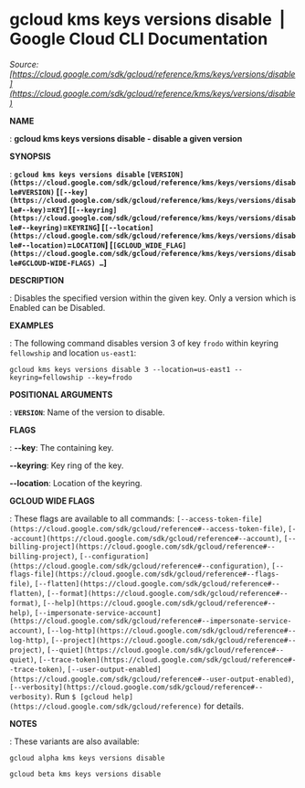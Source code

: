 # gcloud kms keys versions disable  |  Google Cloud CLI Documentation

*Source: [https://cloud.google.com/sdk/gcloud/reference/kms/keys/versions/disable](https://cloud.google.com/sdk/gcloud/reference/kms/keys/versions/disable)*

**NAME**

: **gcloud kms keys versions disable - disable a given version**

**SYNOPSIS**

: **`gcloud kms keys versions disable` `[VERSION](https://cloud.google.com/sdk/gcloud/reference/kms/keys/versions/disable#VERSION)` [`[--key](https://cloud.google.com/sdk/gcloud/reference/kms/keys/versions/disable#--key)`=`KEY`] [`[--keyring](https://cloud.google.com/sdk/gcloud/reference/kms/keys/versions/disable#--keyring)`=`KEYRING`] [`[--location](https://cloud.google.com/sdk/gcloud/reference/kms/keys/versions/disable#--location)`=`LOCATION`] [`[GCLOUD_WIDE_FLAG](https://cloud.google.com/sdk/gcloud/reference/kms/keys/versions/disable#GCLOUD-WIDE-FLAGS) …`]**

**DESCRIPTION**

: Disables the specified version within the given key.
Only a version which is Enabled can be Disabled.

**EXAMPLES**

: The following command disables version 3 of key `frodo` within
keyring `fellowship` and location `us-east1`:

```
gcloud kms keys versions disable 3 --location=us-east1 --keyring=fellowship --key=frodo
```

**POSITIONAL ARGUMENTS**

: **`VERSION`**:
Name of the version to disable.

**FLAGS**

: **--key**:
The containing key.

**--keyring**:
Key ring of the key.

**--location**:
Location of the keyring.

**GCLOUD WIDE FLAGS**

: These flags are available to all commands: `[--access-token-file](https://cloud.google.com/sdk/gcloud/reference#--access-token-file)`,
`[--account](https://cloud.google.com/sdk/gcloud/reference#--account)`, `[--billing-project](https://cloud.google.com/sdk/gcloud/reference#--billing-project)`,
`[--configuration](https://cloud.google.com/sdk/gcloud/reference#--configuration)`,
`[--flags-file](https://cloud.google.com/sdk/gcloud/reference#--flags-file)`,
`[--flatten](https://cloud.google.com/sdk/gcloud/reference#--flatten)`, `[--format](https://cloud.google.com/sdk/gcloud/reference#--format)`, `[--help](https://cloud.google.com/sdk/gcloud/reference#--help)`, `[--impersonate-service-account](https://cloud.google.com/sdk/gcloud/reference#--impersonate-service-account)`,
`[--log-http](https://cloud.google.com/sdk/gcloud/reference#--log-http)`,
`[--project](https://cloud.google.com/sdk/gcloud/reference#--project)`, `[--quiet](https://cloud.google.com/sdk/gcloud/reference#--quiet)`, `[--trace-token](https://cloud.google.com/sdk/gcloud/reference#--trace-token)`, `[--user-output-enabled](https://cloud.google.com/sdk/gcloud/reference#--user-output-enabled)`,
`[--verbosity](https://cloud.google.com/sdk/gcloud/reference#--verbosity)`.
Run `$ [gcloud help](https://cloud.google.com/sdk/gcloud/reference)` for details.

**NOTES**

: These variants are also available:

```
gcloud alpha kms keys versions disable
```

```
gcloud beta kms keys versions disable
```